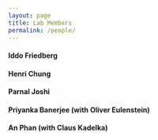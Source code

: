 ```yaml
---
layout: page
title: Lab Members
permalink: /people/
---
```


#### Iddo Friedberg

#### Henri Chung

#### Parnal Joshi

#### Priyanka Banerjee (with Oliver Eulenstein)


#### An Phan (with Claus Kadelka)


